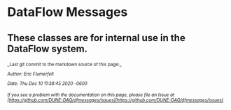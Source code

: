 # DataFlow Messages

These classes are for internal use in the DataFlow system.
-----

<font size="1">
_Last git commit to the markdown source of this page:_


_Author: Eric Flumerfelt_

_Date: Thu Dec 10 11:38:45 2020 -0600_

_If you see a problem with the documentation on this page, please file an Issue at [https://github.com/DUNE-DAQ/dfmessages/issues](https://github.com/DUNE-DAQ/dfmessages/issues)_
</font>

